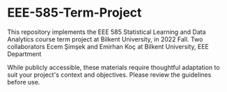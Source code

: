 # EEE-585-Term-Project
This repository implements the EEE 585 Statistical Learning and Data Analytics  course term project at Bilkent University, in 2022 Fall. Two collaborators Ecem Şimşek and Emirhan Koç at Bilkent University, EEE Department

 While publicly accessible, these materials require thoughtful adaptation to suit your project's context and objectives. Please review the guidelines before use.
